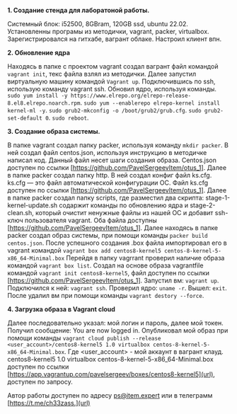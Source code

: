 
**1. Создание стенда для лаборатоной работы.**

Системный блок: i52500, 8GBram, 120GB ssd, ubuntu 22.02.
Установленны програмы из методички, vagrant, packer, virtualbox.
Зарегистрировался на гитхабе, вагрант облаке.
Настроил клиент впн.

**2. Обновление ядра**

Находясь в папке с проектом vagrant создал вагрант файл командой ``vagrant init``, текс файла взлял из методички.
Далее запустил виртуальную машину командой ``Vagrant up``.
Подключившись по ssh, использую команду vagrant ssh.
Обновил ядро, используя команды.
``sudo yum install -y https://www.elrepo.org/elrepo-release-8.el8.elrepo.noarch.rpm``.
``sudo yum --enablerepo elrepo-kernel install kernel-ml -y``.
``sudo grub2-mkconfig -o /boot/grub2/grub.cfg``.
``sudo grub2-set-default 0``.
``sudo reboot``.

**3. Создание образа системы.**

В папке vagrant создал папку packer, используя команду ``mkdir packer``.
В ней создал файл centos.json, используя инструкцию в методичке написал код. Данный файл несет шаги создания образа.  Centos.json доступен по ссылки [https://github.com/PavelSergeevItem/otus_1].
Далее в папке packer создал папку http. В ней создал конфиг файл ks.cfg. ks.cfg — это файл автоматической конфигурации ОС. Файл ks.cfg доступен по ссылки [https://github.com/PavelSergeevItem/otus_1].
Далее в папке packer создал папку scripts, где разместил два скрипта: stage-1-kernel-update.sh содаржит команды по обновлению ядра и stage-2-clean.sh, который очистит ненужные файлы из нашей ОС и добавит ssh-ключ пользователя vagrant. Оба файла доступны [https://github.com/PavelSergeevItem/otus_1].
Далее находясь в папке packer создал образ системы, при помощи команды ``packer build centos.json``.
После успешного создания .box файла импортировал его в vagrant командой ``vagrant box add centos8-kernel5 centos-8-kernel-5-x86_64-Minimal.box``
Перейдя в папку vagrrant проверил наличие образа командой ``vagrant box list``.
Создал на основе образа vagrantfile командой ``vagrant init centos8-kernel5``, файл доступен по ссылки [https://github.com/PavelSergeevItem/otus_1].
Запустил вм: ``vagrant up``.
Подключился к ней: ``vagrant ssh``.
Проверил ядро: ``uname -r``.
Вышел: ``exit``.
После удалил вм при помощи команды ``vagrant destory --force``.

**4. Загрузка образа в Vagrant cloud**

Далее последовательно указал: мой логин и пароль, далее мой токен.
Получил сообщение: You are now logged in.
Опубликовал мой образ при помощи команды ``vagrant cloud publish --release <user_account>/centos8-kernel5 1.0 virtualbox centos-8-kernel-5-x86_64-Minimal.box``.
Где <user_account> - мой аккаунт в вагрант клауд.
centos8-kernel5 1.0 virtualbox centos-8-kernel-5-x86_64-Minimal.box доступен по ссылки [https://app.vagrantup.com/pavelsergeev/boxes/centos8-kernel5](url), доступен по запросу.


Автор работы доступен по адресу ps@item.expert или в телеграмм [https://t.me/ch33zass.](url)
